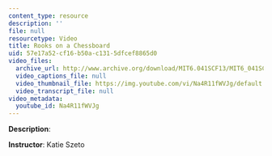 ```yaml
---
content_type: resource
description: ''
file: null
resourcetype: Video
title: Rooks on a Chessboard
uid: 57e17a52-cf16-b50a-c131-5dfcef8865d0
video_files:
  archive_url: http://www.archive.org/download/MIT6.041SCF13/MIT6_041SCF13_Rooks_on_a_Chessboard_300k.mp4
  video_captions_file: null
  video_thumbnail_file: https://img.youtube.com/vi/Na4R11fWVJg/default.jpg
  video_transcript_file: null
video_metadata:
  youtube_id: Na4R11fWVJg
---
```


**Description**:

**Instructor**: Katie Szeto